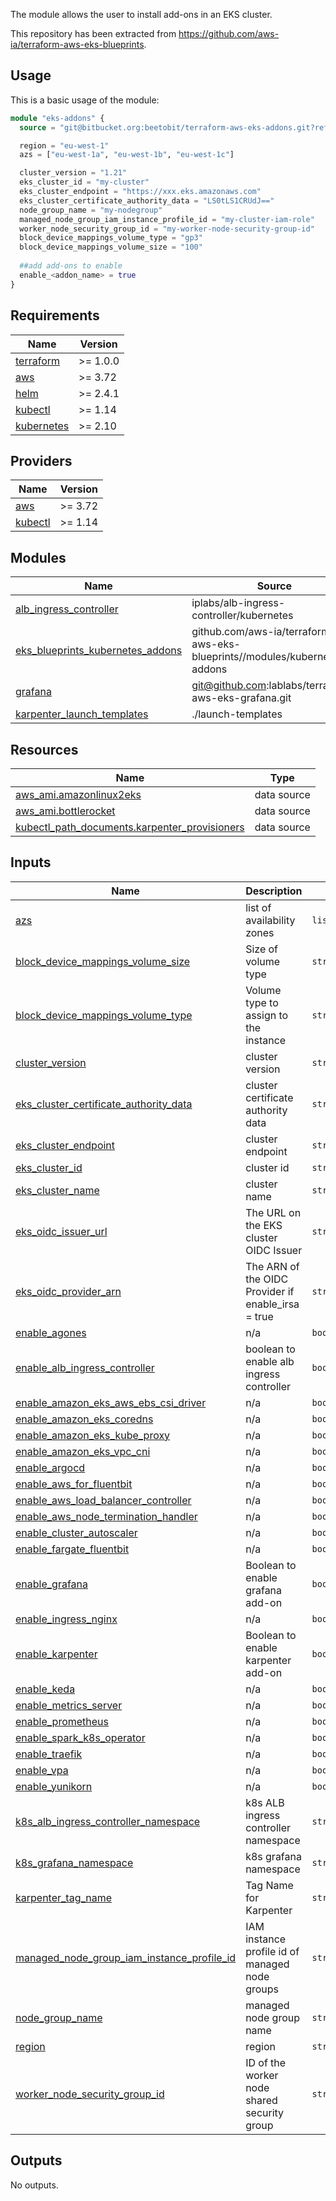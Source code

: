 The module allows the user to install add-ons in an EKS cluster. 

This repository has been extracted from https://github.com/aws-ia/terraform-aws-eks-blueprints.

## Usage
This is a basic usage of the module:
```tf
module "eks-addons" {
  source = "git@bitbucket.org:beetobit/terraform-aws-eks-addons.git?ref=1.0"

  region = "eu-west-1"
  azs = ["eu-west-1a", "eu-west-1b", "eu-west-1c"]

  cluster_version = "1.21"
  eks_cluster_id = "my-cluster"
  eks_cluster_endpoint = "https://xxx.eks.amazonaws.com"
  eks_cluster_certificate_authority_data = "LS0tLS1CRUdJ=="
  node_group_name = "my-nodegroup"
  managed_node_group_iam_instance_profile_id = "my-cluster-iam-role"
  worker_node_security_group_id = "my-worker-node-security-group-id"
  block_device_mappings_volume_type = "gp3"
  block_device_mappings_volume_size = "100"
  
  ##add add-ons to enable
  enable_<addon_name> = true
}
```
<!-- BEGIN_TF_DOCS -->
## Requirements

| Name | Version |
|------|---------|
| <a name="requirement_terraform"></a> [terraform](#requirement\_terraform) | >= 1.0.0 |
| <a name="requirement_aws"></a> [aws](#requirement\_aws) | >= 3.72 |
| <a name="requirement_helm"></a> [helm](#requirement\_helm) | >= 2.4.1 |
| <a name="requirement_kubectl"></a> [kubectl](#requirement\_kubectl) | >= 1.14 |
| <a name="requirement_kubernetes"></a> [kubernetes](#requirement\_kubernetes) | >= 2.10 |

## Providers

| Name | Version |
|------|---------|
| <a name="provider_aws"></a> [aws](#provider\_aws) | >= 3.72 |
| <a name="provider_kubectl"></a> [kubectl](#provider\_kubectl) | >= 1.14 |

## Modules

| Name | Source | Version |
|------|--------|---------|
| <a name="module_alb_ingress_controller"></a> [alb\_ingress\_controller](#module\_alb\_ingress\_controller) | iplabs/alb-ingress-controller/kubernetes | 3.4.0 |
| <a name="module_eks_blueprints_kubernetes_addons"></a> [eks\_blueprints\_kubernetes\_addons](#module\_eks\_blueprints\_kubernetes\_addons) | github.com/aws-ia/terraform-aws-eks-blueprints//modules/kubernetes-addons | v4.0.2 |
| <a name="module_grafana"></a> [grafana](#module\_grafana) | git@github.com:lablabs/terraform-aws-eks-grafana.git | n/a |
| <a name="module_karpenter_launch_templates"></a> [karpenter\_launch\_templates](#module\_karpenter\_launch\_templates) | ./launch-templates | n/a |

## Resources

| Name | Type |
|------|------|
| [aws_ami.amazonlinux2eks](https://registry.terraform.io/providers/hashicorp/aws/latest/docs/data-sources/ami) | data source |
| [aws_ami.bottlerocket](https://registry.terraform.io/providers/hashicorp/aws/latest/docs/data-sources/ami) | data source |
| [kubectl_path_documents.karpenter_provisioners](https://registry.terraform.io/providers/gavinbunney/kubectl/latest/docs/data-sources/path_documents) | data source |

## Inputs

| Name | Description | Type | Default | Required |
|------|-------------|------|---------|:--------:|
| <a name="input_azs"></a> [azs](#input\_azs) | list of availability zones | `list(string)` | `[]` | no |
| <a name="input_block_device_mappings_volume_size"></a> [block\_device\_mappings\_volume\_size](#input\_block\_device\_mappings\_volume\_size) | Size of volume type | `string` | `""` | no |
| <a name="input_block_device_mappings_volume_type"></a> [block\_device\_mappings\_volume\_type](#input\_block\_device\_mappings\_volume\_type) | Volume type to assign to the instance | `string` | `""` | no |
| <a name="input_cluster_version"></a> [cluster\_version](#input\_cluster\_version) | cluster version | `string` | `""` | no |
| <a name="input_eks_cluster_certificate_authority_data"></a> [eks\_cluster\_certificate\_authority\_data](#input\_eks\_cluster\_certificate\_authority\_data) | cluster certificate authority data | `string` | `""` | no |
| <a name="input_eks_cluster_endpoint"></a> [eks\_cluster\_endpoint](#input\_eks\_cluster\_endpoint) | cluster endpoint | `string` | `""` | no |
| <a name="input_eks_cluster_id"></a> [eks\_cluster\_id](#input\_eks\_cluster\_id) | cluster id | `string` | `""` | no |
| <a name="input_eks_cluster_name"></a> [eks\_cluster\_name](#input\_eks\_cluster\_name) | cluster name | `string` | `""` | no |
| <a name="input_eks_oidc_issuer_url"></a> [eks\_oidc\_issuer\_url](#input\_eks\_oidc\_issuer\_url) | The URL on the EKS cluster OIDC Issuer | `string` | `""` | no |
| <a name="input_eks_oidc_provider_arn"></a> [eks\_oidc\_provider\_arn](#input\_eks\_oidc\_provider\_arn) | The ARN of the OIDC Provider if enable\_irsa = true | `string` | `""` | no |
| <a name="input_enable_agones"></a> [enable\_agones](#input\_enable\_agones) | n/a | `bool` | `false` | no |
| <a name="input_enable_alb_ingress_controller"></a> [enable\_alb\_ingress\_controller](#input\_enable\_alb\_ingress\_controller) | boolean to enable alb ingress controller | `bool` | `false` | no |
| <a name="input_enable_amazon_eks_aws_ebs_csi_driver"></a> [enable\_amazon\_eks\_aws\_ebs\_csi\_driver](#input\_enable\_amazon\_eks\_aws\_ebs\_csi\_driver) | n/a | `bool` | `false` | no |
| <a name="input_enable_amazon_eks_coredns"></a> [enable\_amazon\_eks\_coredns](#input\_enable\_amazon\_eks\_coredns) | n/a | `bool` | `false` | no |
| <a name="input_enable_amazon_eks_kube_proxy"></a> [enable\_amazon\_eks\_kube\_proxy](#input\_enable\_amazon\_eks\_kube\_proxy) | n/a | `bool` | `false` | no |
| <a name="input_enable_amazon_eks_vpc_cni"></a> [enable\_amazon\_eks\_vpc\_cni](#input\_enable\_amazon\_eks\_vpc\_cni) | n/a | `bool` | `false` | no |
| <a name="input_enable_argocd"></a> [enable\_argocd](#input\_enable\_argocd) | n/a | `bool` | `false` | no |
| <a name="input_enable_aws_for_fluentbit"></a> [enable\_aws\_for\_fluentbit](#input\_enable\_aws\_for\_fluentbit) | n/a | `bool` | `false` | no |
| <a name="input_enable_aws_load_balancer_controller"></a> [enable\_aws\_load\_balancer\_controller](#input\_enable\_aws\_load\_balancer\_controller) | n/a | `bool` | `false` | no |
| <a name="input_enable_aws_node_termination_handler"></a> [enable\_aws\_node\_termination\_handler](#input\_enable\_aws\_node\_termination\_handler) | n/a | `bool` | `false` | no |
| <a name="input_enable_cluster_autoscaler"></a> [enable\_cluster\_autoscaler](#input\_enable\_cluster\_autoscaler) | n/a | `bool` | `false` | no |
| <a name="input_enable_fargate_fluentbit"></a> [enable\_fargate\_fluentbit](#input\_enable\_fargate\_fluentbit) | n/a | `bool` | `false` | no |
| <a name="input_enable_grafana"></a> [enable\_grafana](#input\_enable\_grafana) | Boolean to enable grafana add-on | `bool` | `false` | no |
| <a name="input_enable_ingress_nginx"></a> [enable\_ingress\_nginx](#input\_enable\_ingress\_nginx) | n/a | `bool` | `false` | no |
| <a name="input_enable_karpenter"></a> [enable\_karpenter](#input\_enable\_karpenter) | Boolean to enable karpenter add-on | `bool` | `false` | no |
| <a name="input_enable_keda"></a> [enable\_keda](#input\_enable\_keda) | n/a | `bool` | `false` | no |
| <a name="input_enable_metrics_server"></a> [enable\_metrics\_server](#input\_enable\_metrics\_server) | n/a | `bool` | `false` | no |
| <a name="input_enable_prometheus"></a> [enable\_prometheus](#input\_enable\_prometheus) | n/a | `bool` | `false` | no |
| <a name="input_enable_spark_k8s_operator"></a> [enable\_spark\_k8s\_operator](#input\_enable\_spark\_k8s\_operator) | n/a | `bool` | `false` | no |
| <a name="input_enable_traefik"></a> [enable\_traefik](#input\_enable\_traefik) | n/a | `bool` | `false` | no |
| <a name="input_enable_vpa"></a> [enable\_vpa](#input\_enable\_vpa) | n/a | `bool` | `false` | no |
| <a name="input_enable_yunikorn"></a> [enable\_yunikorn](#input\_enable\_yunikorn) | n/a | `bool` | `false` | no |
| <a name="input_k8s_alb_ingress_controller_namespace"></a> [k8s\_alb\_ingress\_controller\_namespace](#input\_k8s\_alb\_ingress\_controller\_namespace) | k8s ALB ingress controller namespace | `string` | `"kube-system"` | no |
| <a name="input_k8s_grafana_namespace"></a> [k8s\_grafana\_namespace](#input\_k8s\_grafana\_namespace) | k8s grafana namespace | `string` | `"monitoring"` | no |
| <a name="input_karpenter_tag_name"></a> [karpenter\_tag\_name](#input\_karpenter\_tag\_name) | Tag Name for Karpenter | `string` | `""` | no |
| <a name="input_managed_node_group_iam_instance_profile_id"></a> [managed\_node\_group\_iam\_instance\_profile\_id](#input\_managed\_node\_group\_iam\_instance\_profile\_id) | IAM instance profile id of managed node groups | `string` | `""` | no |
| <a name="input_node_group_name"></a> [node\_group\_name](#input\_node\_group\_name) | managed node group name | `string` | `""` | no |
| <a name="input_region"></a> [region](#input\_region) | region | `string` | `""` | no |
| <a name="input_worker_node_security_group_id"></a> [worker\_node\_security\_group\_id](#input\_worker\_node\_security\_group\_id) | ID of the worker node shared security group | `string` | `""` | no |

## Outputs

No outputs.
<!-- END_TF_DOCS -->
